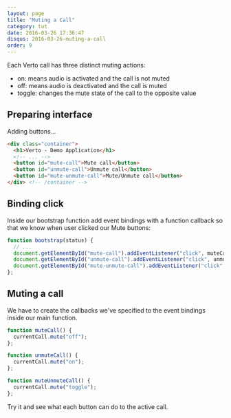 ```yaml
---
layout: page
title: "Muting a Call"
category: tut
date: 2016-03-26 17:36:47
disqus: 2016-03-26-muting-a-call
order: 9
---
```


Each Verto call has three distinct muting actions:

- on: means audio is activated and the call is not muted
- off: means audio is deactivated and the call is muted
- toggle: changes the mute state of the call to the opposite value

## Preparing interface

Adding buttons...

```html
<div class="container">
  <h1>Verto - Demo Application</h1>
  <!-- ... -->
  <button id="mute-call">Mute call</button>
  <button id="unmute-call">Unmute call</button>
  <button id="mute-unmute-call">Mute/Unmute call</button>
</div> <!-- /container -->
```

## Binding click

Inside our bootstrap function add event bindings with a function callback so that we know when user clicked our Mute buttons:

```javascript
function bootstrap(status) {
  // ...
  document.getElementById("mute-call").addEventListener("click", muteCall);
  document.getElementById("unmute-call").addEventListener("click", unmuteCall);
  document.getElementById("mute-unmute-call").addEventListener("click", muteUnmuteCall);
};
```

## Muting a call

We have to create the callbacks we've specified to the event bindings inside our main function.

```javascript
function muteCall() {
  currentCall.mute("off");
};

function unmuteCall() {
  currentCall.mute("on");
};

function muteUnmuteCall() {
  currentCall.mute("toggle");
};
```

Try it and see what each button can do to the active call.
